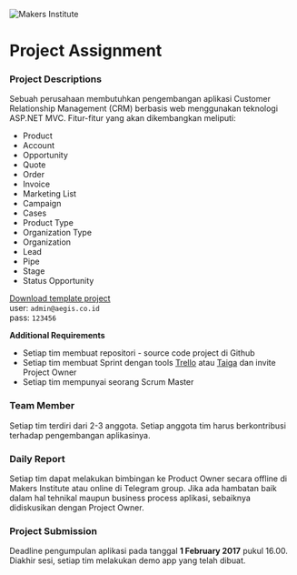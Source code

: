 ![Makers Institute](https://makersinstitute.id/img/logo-makersinstitute.png)

# Project Assignment

### Project Descriptions
Sebuah perusahaan membutuhkan pengembangan aplikasi Customer Relationship Management (CRM) berbasis web menggunakan teknologi ASP.NET MVC. Fitur-fitur yang akan dikembangkan meliputi:

- Product
- Account
- Opportunity
- Quote
- Order
- Invoice
- Marketing List
- Campaign
- Cases
- Product Type
- Organization Type
- Organization
- Lead
- Pipe
- Stage
- Status Opportunity

[Download template project](https://drive.google.com/file/d/0BxX2bjSbu8fJNnBYb0N5RkpNZFk/view?usp=sharing)<br>
user: `admin@aegis.co.id`<br>
pass: `123456`

__Additional Requirements__
  - Setiap tim membuat repositori - source code project di Github
  - Setiap tim membuat Sprint dengan tools [Trello](http://trello.com) atau [Taiga](http://taiga.io) dan invite Project Owner
  - Setiap tim mempunyai seorang Scrum Master

### Team Member
Setiap tim terdiri dari 2-3 anggota. Setiap anggota tim harus berkontribusi terhadap pengembangan aplikasinya.

### Daily Report
Setiap tim dapat melakukan bimbingan ke Product Owner secara offline di Makers Institute atau online di Telegram group. Jika ada hambatan baik dalam hal tehnikal maupun business process aplikasi, sebaiknya didiskusikan dengan Project Owner.

### Project Submission
Deadline pengumpulan aplikasi pada tanggal __1 February 2017__ pukul 16.00. Diakhir sesi, setiap tim melakukan demo app yang telah dibuat. 
